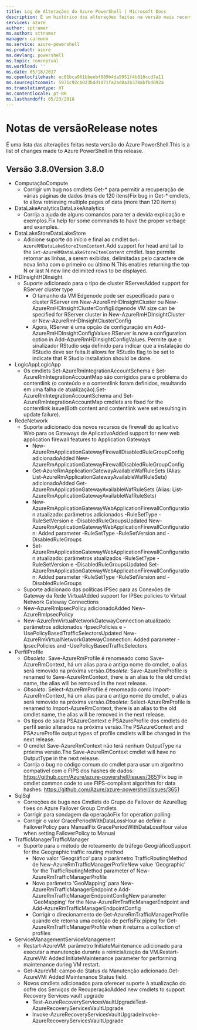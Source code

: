 ```yaml
---
title: Log de Alterações do Azure PowerShell | Microsoft Docs
description: É um histórico das alterações feitas na versão mais recente do Azure PowerShell.
services: azure
author: sptramer
ms.author: sttramer
manager: carmonm
ms.service: azure-powershell
ms.product: azure
ms.devlang: powershell
ms.topic: conceptual
ms.workload: ''
ms.date: 05/18/2017
ms.openlocfilehash: ec01bca961bbeebf089b4da5951f4b810ccd7a11
ms.sourcegitcommit: 5971c92cb023bdd1d71fa2ad0a3b378abfbd092a
ms.translationtype: HT
ms.contentlocale: pt-BR
ms.lasthandoff: 05/23/2018
---
```

# <a name="release-notes"></a><span data-ttu-id="5c325-103">Notas de versão</span><span class="sxs-lookup"><span data-stu-id="5c325-103">Release notes</span></span>

<span data-ttu-id="5c325-104">É uma lista das alterações feitas nesta versão do Azure PowerShell.</span><span class="sxs-lookup"><span data-stu-id="5c325-104">This is a list of changes made to Azure PowerShell in this release.</span></span>

## <a name="version-380"></a><span data-ttu-id="5c325-105">Versão 3.8.0</span><span class="sxs-lookup"><span data-stu-id="5c325-105">Version 3.8.0</span></span>
* <span data-ttu-id="5c325-106">Computação</span><span class="sxs-lookup"><span data-stu-id="5c325-106">Compute</span></span>
  - <span data-ttu-id="5c325-107">Corrigir um bug nos cmdlets Get-\* para permitir a recuperação de várias páginas de dados (mais de 120 itens)</span><span class="sxs-lookup"><span data-stu-id="5c325-107">Fix bug in Get-\* cmdlets, to allow retrieving multiple pages of data (more than 120 items)</span></span>
* <span data-ttu-id="5c325-108">DataLakeAnalytics</span><span class="sxs-lookup"><span data-stu-id="5c325-108">DataLakeAnalytics</span></span>
  - <span data-ttu-id="5c325-109">Corrija a ajuda de alguns comandos para ter a devida explicação e exemplos.</span><span class="sxs-lookup"><span data-stu-id="5c325-109">Fix help for some commands to have the proper verbage and examples.</span></span>
* <span data-ttu-id="5c325-110">DataLakeStore</span><span class="sxs-lookup"><span data-stu-id="5c325-110">DataLakeStore</span></span>
  - <span data-ttu-id="5c325-111">Adicione suporte do início e final ao cmdlet `Get-AzureRMDataLakeStoreItemContent`.</span><span class="sxs-lookup"><span data-stu-id="5c325-111">Add support for head and tail to the `Get-AzureRMDataLakeStoreItemContent` cmdlet.</span></span> <span data-ttu-id="5c325-112">Isso permite retornar as linhas, a serem exibidas, delimitadas pelo caractere de nova linha com o primeiro ou último N.</span><span class="sxs-lookup"><span data-stu-id="5c325-112">This enables returning the top N or last N new line delimited rows to be displayed.</span></span>
* <span data-ttu-id="5c325-113">HDInsight</span><span class="sxs-lookup"><span data-stu-id="5c325-113">HDInsight</span></span>
  - <span data-ttu-id="5c325-114">Suporte adicionado para o tipo de cluster RServer</span><span class="sxs-lookup"><span data-stu-id="5c325-114">Added support for RServer cluster type</span></span>
    + <span data-ttu-id="5c325-115">O tamanho da VM Edgenode pode ser especificado para o cluster RServer em New-AzureRmHDInsightCluster ou New-AzureRmHDInsightClusterConfig</span><span class="sxs-lookup"><span data-stu-id="5c325-115">Edgenode VM size can be specified for RServer cluster in New-AzureRmHDInsightCluster or New-AzureRmHDInsightClusterConfig</span></span>
    + <span data-ttu-id="5c325-116">Agora, RServer é uma opção de configuração em Add-AzureRmHDInsightConfigValues.</span><span class="sxs-lookup"><span data-stu-id="5c325-116">RServer is now a configuration option in Add-AzureRmHDInsightConfigValues.</span></span> <span data-ttu-id="5c325-117">Permite que o sinalizador RStudio seja definido para indicar que a instalação do RStudio deve ser feita.</span><span class="sxs-lookup"><span data-stu-id="5c325-117">It allows for RStudio flag to be set to indicate that R Studio installation should be done.</span></span>
* <span data-ttu-id="5c325-118">LogicApp</span><span class="sxs-lookup"><span data-stu-id="5c325-118">LogicApp</span></span>
  - <span data-ttu-id="5c325-119">Os cmdlets Set-AzureRmIntegrationAccountSchema e Set-AzureRmIntegrationAccountMap são corrigidos para o problema do contentlink (o conteúdo e o contentlink foram definidos, resultando em uma falha de atualização).</span><span class="sxs-lookup"><span data-stu-id="5c325-119">Set-AzureRmIntegrationAccountSchema and Set-AzureRmIntegrationAccountMap cmdlets are fixed for the contentlink issue(Both content and contentlink were set resulting in update failure).</span></span>
* <span data-ttu-id="5c325-120">Rede</span><span class="sxs-lookup"><span data-stu-id="5c325-120">Network</span></span>
  - <span data-ttu-id="5c325-121">Suporte adicionado dos novos recursos de firewall do aplicativo Web para os Gateways de Aplicativo</span><span class="sxs-lookup"><span data-stu-id="5c325-121">Added support for new web application firewall features to Application Gateways</span></span>
    + <span data-ttu-id="5c325-122">New-AzureRmApplicationGatewayFirewallDisabledRuleGroupConfig adicionado</span><span class="sxs-lookup"><span data-stu-id="5c325-122">Added New-AzureRmApplicationGatewayFirewallDisabledRuleGroupConfig</span></span>
    + <span data-ttu-id="5c325-123">Get-AzureRmApplicationGatewayAvailableWafRuleSets (Alias: List-AzureRmApplicationGatewayAvailableWafRuleSets) adicionado</span><span class="sxs-lookup"><span data-stu-id="5c325-123">Added Get-AzureRmApplicationGatewayAvailableWafRuleSets (Alias: List-AzureRmApplicationGatewayAvailableWafRuleSets)</span></span>
    + <span data-ttu-id="5c325-124">New-AzureRmApplicationGatewayWebApplicationFirewallConfiguration atualizado: parâmetros adicionados -RuleSetType -RuleSetVersion e -DisabledRuleGroups</span><span class="sxs-lookup"><span data-stu-id="5c325-124">Updated New-AzureRmApplicationGatewayWebApplicationFirewallConfiguration: Added parameter -RuleSetType -RuleSetVersion and -DisabledRuleGroups</span></span>
    + <span data-ttu-id="5c325-125">Set-AzureRmApplicationGatewayWebApplicationFirewallConfiguration atualizado: parâmetros atualizados -RuleSetType -RuleSetVersion e -DisabledRuleGroups</span><span class="sxs-lookup"><span data-stu-id="5c325-125">Updated Set-AzureRmApplicationGatewayWebApplicationFirewallConfiguration: Added parameter -RuleSetType -RuleSetVersion and -DisabledRuleGroups</span></span>
  - <span data-ttu-id="5c325-126">Suporte adicionado das políticas IPSec para as Conexões de Gateway da Rede Virtual</span><span class="sxs-lookup"><span data-stu-id="5c325-126">Added support for IPSec policies to Virtual Network Gateway Connections</span></span>
  - <span data-ttu-id="5c325-127">New-AzureRmIpsecPolicy adicionado</span><span class="sxs-lookup"><span data-stu-id="5c325-127">Added New-AzureRmIpsecPolicy</span></span>
  - <span data-ttu-id="5c325-128">New-AzureRmVirtualNetworkGatewayConnection atualizado: parâmetros adicionados -IpsecPolicies e -UsePolicyBasedTrafficSelectors</span><span class="sxs-lookup"><span data-stu-id="5c325-128">Updated New-AzureRmVirtualNetworkGatewayConnection: Added parameter -IpsecPolicies and -UsePolicyBasedTrafficSelectors</span></span>
* <span data-ttu-id="5c325-129">Perfil</span><span class="sxs-lookup"><span data-stu-id="5c325-129">Profile</span></span>
  - <span data-ttu-id="5c325-130">*Obsoleto*: Save-AzureRmProfile é renomeado como Save-AzureRmContext, há um alias para o antigo nome do cmdlet, o alias será removido na próxima versão.</span><span class="sxs-lookup"><span data-stu-id="5c325-130">*Obsolete*: Save-AzureRmProfile is renamed to Save-AzureRmContext, there is an alias to the old cmdlet name, the alias will be removed in the next release.</span></span>
  - <span data-ttu-id="5c325-131">*Obsoleto*: Select-AzureRmProfile é renomeado como Import-AzureRmContext, há um alias para o antigo nome do cmdlet, o alias será removido na próxima versão.</span><span class="sxs-lookup"><span data-stu-id="5c325-131">*Obsolete*: Select-AzureRmProfile is renamed to Import-AzureRmContext, there is an alias to the old cmdlet name, the alias will be removed in the next release.</span></span>
  - <span data-ttu-id="5c325-132">Os tipos de saída PSAzureContext e PSAzureProfile dos cmdlets de perfil serão alterados na próxima versão.</span><span class="sxs-lookup"><span data-stu-id="5c325-132">The PSAzureContext and PSAzureProfile output types of profile cmdlets will be changed in the next release.</span></span>
  - <span data-ttu-id="5c325-133">O cmdlet Save-AzureRmContext não terá nenhum OutputType na próxima versão.</span><span class="sxs-lookup"><span data-stu-id="5c325-133">The Save-AzureRmContext cmdlet will have no OutputType in the next release.</span></span>
  - <span data-ttu-id="5c325-134">Corrija o bug no código comum do cmdlet para usar um algoritmo compatível com o FIPS dos hashes de dados: https://github.com/Azure/azure-powershell/issues/3651</span><span class="sxs-lookup"><span data-stu-id="5c325-134">Fix bug in cmdlet common code to use FIPS-compliant algorithm for data hashes: https://github.com/Azure/azure-powershell/issues/3651</span></span>
* <span data-ttu-id="5c325-135">Sql</span><span class="sxs-lookup"><span data-stu-id="5c325-135">Sql</span></span>
  - <span data-ttu-id="5c325-136">Correções de bugs nos Cmdlets do Grupo de Failover do Azure</span><span class="sxs-lookup"><span data-stu-id="5c325-136">Bug fixes on Azure Failover Group Cmdlets</span></span>
  - <span data-ttu-id="5c325-137">Corrigir para sondagem da operação</span><span class="sxs-lookup"><span data-stu-id="5c325-137">Fix for operation polling</span></span>
  - <span data-ttu-id="5c325-138">Corrigir o valor GracePeriodWithDataLossHour ao definir a FailoverPolicy para Manual</span><span class="sxs-lookup"><span data-stu-id="5c325-138">Fix GracePeriodWithDataLossHour value when setting FailoverPolicy to Manual</span></span>
* <span data-ttu-id="5c325-139">TrafficManager</span><span class="sxs-lookup"><span data-stu-id="5c325-139">TrafficManager</span></span>
  - <span data-ttu-id="5c325-140">Suporte para o método de roteamento de tráfego Geográfico</span><span class="sxs-lookup"><span data-stu-id="5c325-140">Support for the Geographic traffic routing method</span></span>
    + <span data-ttu-id="5c325-141">Novo valor 'Geográfico' para o parâmetro TrafficRoutingMethod de New-AzureRmTrafficManagerProfile</span><span class="sxs-lookup"><span data-stu-id="5c325-141">New value 'Geographic' for the TrafficRoutingMethod parameter of New-AzureRmTrafficManagerProfile</span></span>
    + <span data-ttu-id="5c325-142">Novo parâmetro ‘GeoMapping’ para New-AzureRmTrafficManagerEndpoint e Add-AzureRmTrafficManagerEndpointConfig</span><span class="sxs-lookup"><span data-stu-id="5c325-142">New parameter 'GeoMapping' for the New-AzureRmTrafficManagerEndpoint and Add-AzureRmTrafficManagerEndpointConfig</span></span>
    + <span data-ttu-id="5c325-143">Corrigir o direcionamento de Get-AzureRmTrafficManagerProfile quando ele retorna uma coleção de perfis</span><span class="sxs-lookup"><span data-stu-id="5c325-143">Fix piping for Get-AzureRmTrafficManagerProfile when it returns a collection of profiles</span></span>
* <span data-ttu-id="5c325-144">ServiceManagement</span><span class="sxs-lookup"><span data-stu-id="5c325-144">ServiceManagement</span></span>
  - <span data-ttu-id="5c325-145">Restart-AzureVM: parâmetro InitiateMaintenance adicionado para executar a manutenção durante a reinicialização da VM.</span><span class="sxs-lookup"><span data-stu-id="5c325-145">Restart-AzureVM: Added InitiateMaintenance parameter for performing maintenance during VM restart.</span></span>
  - <span data-ttu-id="5c325-146">Get-AzureVM: campo do Status da Manutenção adicionado.</span><span class="sxs-lookup"><span data-stu-id="5c325-146">Get-AzureVM: Added Maintenance Status field.</span></span>
  - <span data-ttu-id="5c325-147">Novos cmdlets adicionados para oferecer suporte à atualização do cofre dos Serviços de Recuperação</span><span class="sxs-lookup"><span data-stu-id="5c325-147">Added new cmdlets to support Recovery Services vault upgrade</span></span>
    + <span data-ttu-id="5c325-148">Test-AzureRecoveryServicesVaultUpgrade</span><span class="sxs-lookup"><span data-stu-id="5c325-148">Test-AzureRecoveryServicesVaultUpgrade</span></span>
    + <span data-ttu-id="5c325-149">Invoke-AzureRecoveryServicesVaultUpgrade</span><span class="sxs-lookup"><span data-stu-id="5c325-149">Invoke-AzureRecoveryServicesVaultUpgrade</span></span>
